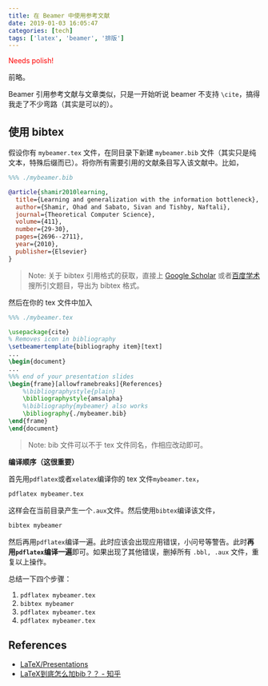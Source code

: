 ```yaml
---
title: 在 Beamer 中使用参考文献
date: 2019-01-03 16:05:47
categories: [tech]
tags: ['latex', 'beamer', '排版']
---
```


<font color="red">Needs polish!</font>

前略。

Beamer 引用参考文献与文章类似，只是一开始听说 beamer 不支持 `\cite`，搞得我走了不少弯路（其实是可以的）。

<!--more-->

## 使用 bibtex

假设你有 `mybeamer.tex` 文件，在同目录下新建 `mybeamer.bib` 文件（其实只是纯文本，特殊后缀而已）。将你所有需要引用的文献条目写入该文献中。比如，
```bib
%%% ./mybeamer.bib

@article{shamir2010learning,
  title={Learning and generalization with the information bottleneck},
  author={Shamir, Ohad and Sabato, Sivan and Tishby, Naftali},
  journal={Theoretical Computer Science},
  volume={411},
  number={29-30},
  pages={2696--2711},
  year={2010},
  publisher={Elsevier}
}
```
> Note: 关于 bibtex 引用格式的获取，直接上 [Google Scholar](https://scholar.google.com/) 或者[百度学术](https://xueshu.baidu.com/) 搜所引文题目，导出为 bibtex 格式。

然后在你的 tex 文件中加入
```tex
%%% ./mybeamer.tex

\usepackage{cite}
% Removes icon in bibliography
\setbeamertemplate{bibliography item}[text]
...
\begin{document}
...
%%% end of your presentation slides
\begin{frame}[allowframebreaks]{References}
	%\bibliographystyle{plain}
	\bibliographystyle{amsalpha}
	%\bibliography{mybeamer} also works
	\bibliography{./mybeamer.bib}
\end{frame}
\end{document}
```
> Note: bib 文件可以不于 tex 文件同名，作相应改动即可。

**编译顺序（这很重要）**

首先用`pdflatex`或者`xelatex`编译你的 tex 文件`mybeamer.tex`，
```sh {linenos=false}
pdflatex mybeamer.tex
```
这样会在当前目录产生一个`.aux`文件。然后使用`bibtex`编译该文件，
```sh {linenos=false}
bibtex mybeamer
```
然后再用`pdflatex`编译一遍。此时应该会出现应用错误，小问号等警告。此时**再用`pdflatex`编译一遍**即可。如果出现了其他错误，删掉所有 `.bbl, .aux` 文件，重复以上操作。

总结一下四个步骤：
1. `pdflatex mybeamer.tex`
2. `bibtex mybeamer`
3. `pdflatex mybeamer.tex`
4. `pdflatex mybeamer.tex`

## References

- [LaTeX/Presentations](https://en.wikibooks.org/wiki/LaTeX/Presentations)
- [LaTeX到底怎么加bib？？ - 知乎](https://www.zhihu.com/question/30344123/answer/53377390)
